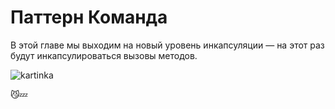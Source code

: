 # Паттерн Команда

В этой главе мы выходим на новый уровень инкапсуляции — на  этот  раз  будут инкапсулироваться  вызовы методов.

![kartinka](https://raw.githubusercontent.com/Parapitek/Command/master/images/%D0%BE%D0%BF%D1%80%D0%B5%D0%B4%D0%B5%D0%BB%D0%B5%D0%BD%D0%B8%D0%B5.PNG)

:smirk_cat::zzz:
